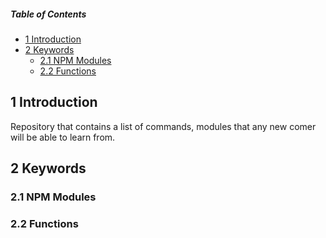 ##### Table of Contents  
- [1 Introduction](#1-introduction)
- [2 Keywords](#2-keywords)
  - [2.1 NPM Modules](#21-npm-modules)
  - [2.2 Functions](#22-functions)



## 1 Introduction
Repository that contains a list of commands, modules that any new comer will be able to learn from.

## 2 Keywords

### 2.1 NPM Modules


### 2.2 Functions


